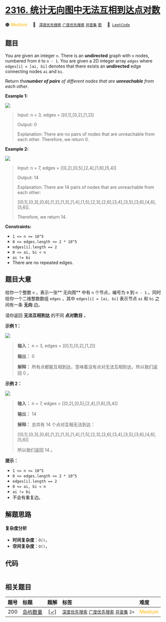 # [2316. 统计无向图中无法互相到达点对数](https://leetcode.com/problems/count-unreachable-pairs-of-nodes-in-an-undirected-graph)

🟠 <font color=#ffb800>Medium</font>&emsp; 🔖&ensp; [`深度优先搜索`](/tag/depth-first-search.md) [`广度优先搜索`](/tag/breadth-first-search.md) [`并查集`](/tag/union-find.md) [`图`](/tag/graph.md)&emsp; 🔗&ensp;[`LeetCode`](https://leetcode.com/problems/count-unreachable-pairs-of-nodes-in-an-undirected-graph)

## 题目

You are given an integer `n`. There is an **undirected** graph with `n` nodes,
numbered from `0` to `n - 1`. You are given a 2D integer array `edges` where
`edges[i] = [ai, bi]` denotes that there exists an **undirected** edge
connecting nodes `ai` and `bi`.

Return _the**number of pairs** of different nodes that are **unreachable**
from each other_.



**Example 1:**

![](https://assets.leetcode.com/uploads/2022/05/05/tc-3.png)

> Input: n = 3, edges = [[0,1],[0,2],[1,2]]
> 
> Output: 0
> 
> Explanation: There are no pairs of nodes that are unreachable from each other. Therefore, we return 0.

**Example 2:**

![](https://assets.leetcode.com/uploads/2022/05/05/tc-2.png)

> Input: n = 7, edges = [[0,2],[0,5],[2,4],[1,6],[5,4]]
> 
> Output: 14
> 
> Explanation: There are 14 pairs of nodes that are unreachable from each other:
> 
> [[0,1],[0,3],[0,6],[1,2],[1,3],[1,4],[1,5],[2,3],[2,6],[3,4],[3,5],[3,6],[4,6],[5,6]].
> 
> Therefore, we return 14.

**Constraints:**

  * `1 <= n <= 10^5`
  * `0 <= edges.length <= 2 * 10^5`
  * `edges[i].length == 2`
  * `0 <= ai, bi < n`
  * `ai != bi`
  * There are no repeated edges.


## 题目大意

给你一个整数 `n` ，表示一张**  无向图** 中有 `n` 个节点，编号为 `0` 到 `n - 1` 。同时给你一个二维整数数组 `edges`
，其中 `edges[i] = [ai, bi]` 表示节点 `ai` 和 `bi` 之间有一条 **无向**  边。

请你返回 **无法互相到达**  的不同 **点对数目**  。



**示例 1：**

![](https://assets.leetcode.com/uploads/2022/05/05/tc-3.png)

> 
> 
> 
> 
> 
> **输入：** n = 3, edges = [[0,1],[0,2],[1,2]]
> 
> **输出：** 0
> 
> **解释：** 所有点都能互相到达，意味着没有点对无法互相到达，所以我们返回 0 。
> 
> 

**示例 2：**

![](https://assets.leetcode.com/uploads/2022/05/05/tc-2.png)

> 
> 
> 
> 
> 
> **输入：** n = 7, edges = [[0,2],[0,5],[2,4],[1,6],[5,4]]
> 
> **输出：** 14
> 
> **解释：** 总共有 14 个点对互相无法到达：
> 
> [[0,1],[0,3],[0,6],[1,2],[1,3],[1,4],[1,5],[2,3],[2,6],[3,4],[3,5],[3,6],[4,6],[5,6]]
> 
> 所以我们返回 14 。
> 
> 



**提示：**

  * `1 <= n <= 10^5`
  * `0 <= edges.length <= 2 * 10^5`
  * `edges[i].length == 2`
  * `0 <= ai, bi < n`
  * `ai != bi`
  * 不会有重复边。


## 解题思路

#### 复杂度分析

- **时间复杂度**：`O()`，
- **空间复杂度**：`O()`，

## 代码

```javascript

```

## 相关题目

<!-- prettier-ignore -->
| 题号 | 标题 | 题解 | 标签 | 难度 |
| :------: | :------ | :------: | :------ | :------ |
| 200 | [岛屿数量](https://leetcode.com/problems/number-of-islands) | [[✓]](/problem/0200.md) |  [`深度优先搜索`](/tag/depth-first-search.md) [`广度优先搜索`](/tag/breadth-first-search.md) [`并查集`](/tag/union-find.md) `2+` | <font color=#ffb800>Medium</font> |